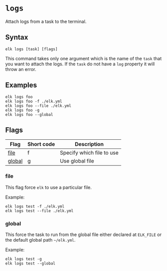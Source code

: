 # `logs`

Attach logs from a task to the terminal. 

## Syntax
```
elk logs [task] [flags]
```

This command takes only one argument which is the name of the `task` that you want to attach the logs. If the `task` do 
not have a `log` property it will throw an error.

## Examples

```
elk logs foo
elk logs foo -f ./elk.yml
elk logs foo --file ./elk.yml
elk logs foo -g
elk logs foo --global
```

## Flags
| Flag                                  | Short code | Description                                       | 
| -------                               | ------     | -------                                           | 
| [file](#file)                         | f          | Specify which file to use                         |
| [global](#global)                     | g          | Use global file                                   |

### file

This flag force `elk` to use a particular file.

Example:
```
elk logs test -f ./elk.yml
elk logs test --file ./elk.yml
```

### global

This force the task to run from the global file either declared at `ELK_FILE` or the default global path `~/elk.yml`.

Example:

```
elk logs test -g
elk logs test --global
```
